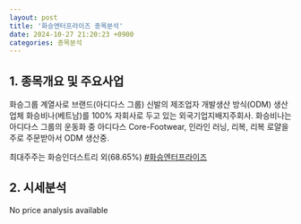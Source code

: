 ```yaml
---
layout: post
title: '화승엔터프라이즈 종목분석'
date: 2024-10-27 21:20:23 +0900
categories: 종목분석
---
```


## 1. 종목개요 및 주요사업

화승그룹 계열사로 브랜드(아디다스 그룹) 신발의 제조업자 개발생산 방식(ODM) 생산업체 화승비나(베트남)를 100% 자회사로 두고 있는 외국기업지배지주회사. 화승비나는 아디다스 그룹의 운동화 중 아디다스 Core-Footwear, 인라인 러닝, 리복, 리복 로얄을 주로 주문받아서 ODM 생산중. 

최대주주는 화승인더스트리 외(68.65%)
[#화승엔터프라이즈](#)

## 2. 시세분석

No price analysis available
